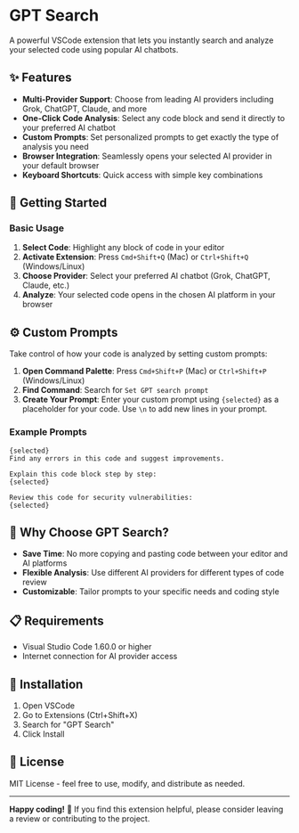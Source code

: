 # GPT Search

A powerful VSCode extension that lets you instantly search and analyze your selected code using popular AI chatbots.

## ✨ Features

- **Multi-Provider Support**: Choose from leading AI providers including Grok, ChatGPT, Claude, and more
- **One-Click Code Analysis**: Select any code block and send it directly to your preferred AI chatbot
- **Custom Prompts**: Set personalized prompts to get exactly the type of analysis you need
- **Browser Integration**: Seamlessly opens your selected AI provider in your default browser
- **Keyboard Shortcuts**: Quick access with simple key combinations

## 🚀 Getting Started

### Basic Usage

1. **Select Code**: Highlight any block of code in your editor
2. **Activate Extension**: Press `Cmd+Shift+Q` (Mac) or `Ctrl+Shift+Q` (Windows/Linux)
3. **Choose Provider**: Select your preferred AI chatbot (Grok, ChatGPT, Claude, etc.)
4. **Analyze**: Your selected code opens in the chosen AI platform in your browser

## ⚙️ Custom Prompts

Take control of how your code is analyzed by setting custom prompts:

1. **Open Command Palette**: Press `Cmd+Shift+P` (Mac) or `Ctrl+Shift+P` (Windows/Linux)
2. **Find Command**: Search for `Set GPT search prompt`
3. **Create Your Prompt**: Enter your custom prompt using `{selected}` as a placeholder for your code. Use `\n` to add new lines in your prompt.

### Example Prompts

```
{selected}
Find any errors in this code and suggest improvements.
```

```
Explain this code block step by step:
{selected}
```

```
Review this code for security vulnerabilities:
{selected}
```

## 🎯 Why Choose GPT Search?

- **Save Time**: No more copying and pasting code between your editor and AI platforms
- **Flexible Analysis**: Use different AI providers for different types of code review
- **Customizable**: Tailor prompts to your specific needs and coding style

## 📋 Requirements

- Visual Studio Code 1.60.0 or higher
- Internet connection for AI provider access

## 🔧 Installation

1. Open VSCode
2. Go to Extensions (Ctrl+Shift+X)
3. Search for "GPT Search"
4. Click Install

## 📝 License

MIT License - feel free to use, modify, and distribute as needed.

---

**Happy coding!** 🎉 If you find this extension helpful, please consider leaving a review or contributing to the project.
